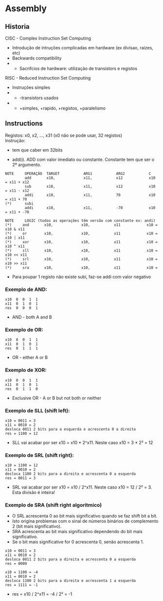 # Assembly

## Historia
CISC - Complex Instruction Set Computing
- Introdução de intruções complicadas em hardware (ex divisao, raizes, etc)  
- Backwards compatibility  
- - Sacrifcios de hardware: utilização de transistors e registos  

RISC - Reduced Instruction Set Computing
- Instruções simples
- - -transistors usados
- - +simples, +rapido, +registos, +paralelismo

## Instructions
Registos: x0, x2, ..., x31 (x0 não se pode usar, 32 registos)  
Instrução:
- tem que caber em 32bits


- add(i). ADD com valor imediato ou constante. Constante tem que ser o 2º argumento.    
```
NOTE     OPERAÇÂO  TARGET           ARG1           ARG2           C
         add       x10,             x11,           x12            x10 = x11 + x12
         sub       x10,             x11,           x12            x10 = x11 - x12
         addi      x10,             x11,           70             x10 = x11 + 70
(*)      subi
         addi      x10,             x11,           -70            x10 = x11 + -70

NOTE     LOGIC (todas as operações têm versão com constante ex: andi)
(*)     and       x10,             x10,           x11            x10 = x10 & x11
(*)     or        x10,             x10,           x11            x10 = x10 | x11
(*)     xor       x10,             x10,           x11            x10 = x10 ^ x11
(*)     sll       x10,             x10,           x11            x10 = x10 << x11
(*)     srl       x10,             x10,           x11            x10 = x10 >> x11
(*)     sra       x10,             x10,           x11            x10 = 
```

* Para poupar 1 registo não existe subi, faz-se addi com valor negativo  
### Exemplo de AND:
```
x10  0  0  1  1
x11  0  1  0  1
res  0  0  0  1
```
* AND - both A and B  
### Exemplo de OR:
```
x10  0  0  1  1
x11  0  1  0  1
res  0  1  1  1
```
* OR - either A or B  
### Exemplo de XOR:
```
x10  0  0  1  1
x11  0  1  0  1
res  0  1  1  0
```
* Exclusive OR - A or B but not both or neither  
### Exemplo de SLL (shift left):
```
x10 = 0011 = 3
x11 = 0010 = 2
desloca 0011 2 bits para a esquerda e acrescenta 0 a direita
res = 1100 = 12
```
* SLL vai acabar por ser x10 = x10 * 2^x11. Neste caso x10 = 3 * 2² = 12  
### Exemplo de SRL (shift right):
```
x10 = 1100 = 12
x11 = 0010 = 2
desloca 1100 2 bits para a direita e acrescenta 0 a esquerda
res = 0011 = 3
```
* SRL vai acabar por ser x10 = x10 / 2^x11. Neste caso x10 = 12 / 2² = 3. Esta divisão é inteira!  
### Exemplo de SRA (shift right algoritmico)  
* O SRL acrescenta 0 ao bit mais significativo quando se faz shift bit a bit.  
* Isto origina problemas com o sinal de números binários de complemento 2 (bit mais significativo).  
* SRA acrescenta ao bit mais significativo dependendo do bit mais significativo.  
* Se o bit mais significative for 0 acrescenta 0, senão acrescenta 1.  
```
x10 = 0011 = 3
x11 = 0010 = 2
desloca 0011 2 bits para a direita e acrescenta 0 a esquerda
res = 0000

x10 = 1100 = -4
x11 = 0010 = 2
desloca 1100 2 bits para a direita e acrescenta 1 a esquerda
res = 1111 = -1
```
* res = x10 / 2^x11 = -4 / 2² = -1  